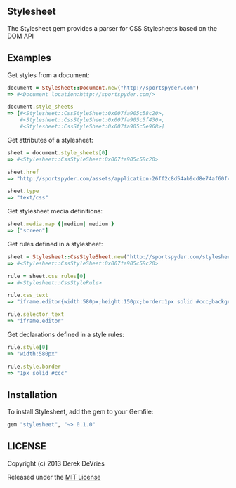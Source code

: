 ## Stylesheet

The Stylesheet gem provides a parser for CSS Stylesheets based on the DOM API

## Examples

Get styles from a document: 

```ruby
document = Stylesheet::Document.new("http://sportspyder.com")
=> #<Document location:http://sportspyder.com/>

document.style_sheets
=> [#<Stylesheet::CssStyleSheet:0x007fa905c58c20>, 
    #<Stylesheet::CssStyleSheet:0x007fa905c5f430>, 
    #<Stylesheet::CssStyleSheet:0x007fa905c5e968>]
```

Get attributes of a stylesheet: 

```ruby
sheet = document.style_sheets[0]
=> #<Stylesheet::CssStyleSheet:0x007fa905c58c20>

sheet.href
=> "http://sportspyder.com/assets/application-26ff2c8d54ab9cd8e74af60fc650390e.css"

sheet.type
=> "text/css"
```

Get stylesheet media definitions: 

```ruby
sheet.media.map {|medium| medium }
=> ["screen"]
```

Get rules defined in a stylesheet: 

```ruby
sheet = Stylesheet::CssStyleSheet.new("http://sportspyder.com/stylesheets/screen.css")
=> #<Stylesheet::CssStyleSheet:0x007fa905c58c20>

rule = sheet.css_rules[0]
=> #<Stylesheet::CssStyleRule>

rule.css_text
=> "iframe.editor{width:580px;height:150px;border:1px solid #ccc;background-color:#fff}"

rule.selector_text
=> "iframe.editor"
```

Get declarations defined in a style rules: 

```ruby
rule.style[0]
=> "width:580px"

rule.style.border
=> "1px solid #ccc"
```

## Installation

To install Stylesheet, add the gem to your Gemfile: 

```ruby
gem "stylesheet", "~> 0.1.0"
```

## LICENSE

Copyright (c) 2013 Derek DeVries

Released under the [MIT License](http://www.opensource.org/licenses/MIT)

